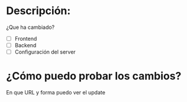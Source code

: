 # Descripción:
¿Que ha cambiado?

- [ ] Frontend
- [ ] Backend
- [ ] Configuración del server

# ¿Cómo puedo probar los cambios?
En que URL y forma puedo ver el update
